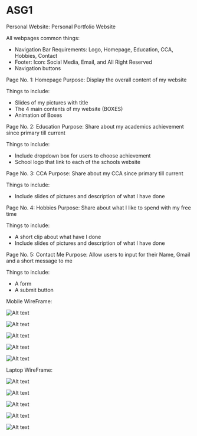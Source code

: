 # ASG1

Personal Website: Personal Portfolio Website

All webpages common things:

- Navigation Bar Requirements: Logo, Homepage, Education, CCA, Hobbies, Contact
- Footer: Icon: Social Media, Email, and All Right Reserved
- Navigation buttons 


Page No. 1: Homepage
Purpose: Display the overall content of my website

Things to include:

- Slides of my pictures with title
- The 4 main contents of my website (BOXES)
- Animation of Boxes


Page No. 2:  Education 
Purpose: Share about my academics achievement since primary till current

Things to include:

- Include dropdown box for users to choose achievement  
- School logo that link to each of the schools website


Page No. 3: CCA
Purpose: Share about my CCA since primary till current

Things to include:

- Include slides of pictures and description of what I have done


Page No. 4: Hobbies
Purpose: Share about what I like to spend with my free time

Things to include:
- A short clip about what have I done
- Include slides of pictures and description of what I have done


Page No. 5: Contact Me
Purpose: Allow users to input for their Name, Gmail and a short message to me

Things to include:
- A form
- A submit button 


Mobile WireFrame:

![Alt text](../../../../../../Pictures/Screenshots/Homepage%20%E2%80%93%201.jpg)

![Alt text](../../../../../../Pictures/Screenshots/Education%20%E2%80%93%201.jpg)


![Alt text](../../../../../../Pictures/Screenshots/CCA%20%E2%80%93%201.jpg)

![Alt text](../../../../../../Pictures/Screenshots/Hobbies.jpg)

![Alt text](../../../../../../Pictures/Screenshots/Contact%20Me%20%E2%80%93%201.jpg)

Laptop WireFrame:

![Alt text](../../../../../../Pictures/Screenshots/Homepage.jpg)

![Alt text](../../../../../../Pictures/Screenshots/Education%20%E2%80%93%201.jpg)


![Alt text](../../../../../../Pictures/Screenshots/CCA%20%E2%80%93%201.jpg)

![Alt text](../../../../../../Pictures/Screenshots/Hobbies.jpg)

![Alt text](../../../../../../Pictures/Screenshots/Contact%20Me%20%E2%80%93%201.jpg)

